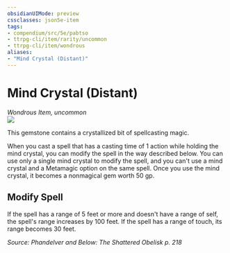 ```yaml
---
obsidianUIMode: preview
cssclasses: json5e-item
tags:
- compendium/src/5e/pabtso
- ttrpg-cli/item/rarity/uncommon
- ttrpg-cli/item/wondrous
aliases: 
- "Mind Crystal (Distant)"
---
```

# Mind Crystal (Distant)
*Wondrous Item, uncommon*  
![](/3-Mechanics/CLI/items/img/mind-crystal.webp#right)  


This gemstone contains a crystallized bit of spellcasting magic.

When you cast a spell that has a casting time of 1 action while holding the mind crystal, you can modify the spell in the way described below. You can use only a single mind crystal to modify the spell, and you can't use a mind crystal and a Metamagic option on the same spell. Once you use the mind crystal, it becomes a nonmagical gem worth 50 gp.

## Modify Spell

If the spell has a range of 5 feet or more and doesn't have a range of self, the spell's range increases by 100 feet. If the spell has a range of touch, its range becomes 30 feet.

*Source: Phandelver and Below: The Shattered Obelisk p. 218*